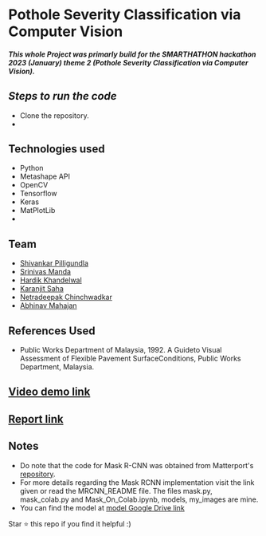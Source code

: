 # Pothole Severity Classification via Computer Vision
##### This whole Project was primarly build for the SMARTHATHON hackathon 2023 (January) theme 2 (Pothole Severity Classification via Computer Vision).
## _Steps to run the code_
- Clone the repository.
- 

## Technologies used
- Python
- Metashape API
- OpenCV
- Tensorflow
- Keras
- MatPlotLib
- 

## Team
- [Shivankar Pilligundla](https://www.linkedin.com/in/shivankar-pilligundla-a1112a201/)
- [Srinivas Manda](https://www.linkedin.com/in/srinivas-manda-41a302224/)
- [Hardik Khandelwal](https://www.linkedin.com/in/hardik-khandelwal-533599205/)
- [Karanjit Saha](https://www.linkedin.com/in/karanjit-saha-65a02122b/)
- [Netradeepak Chinchwadkar](https://www.linkedin.com/in/netradeepak-chinchwadkar-30728a201/)
- [Abhinav Mahajan](https://www.linkedin.com/in/abhinav-mahajan-727068233/)

## References Used
- Public Works Department of Malaysia, 1992. A Guideto Visual Assessment of Flexible Pavement SurfaceConditions, Public Works Department, Malaysia.

## [Video demo link]()

## [Report link]()


## Notes
* Do note that the code for Mask R-CNN was obtained from Matterport's [repository](https://github.com/matterport/Mask_RCNN).
* For more details regarding the Mask RCNN implementation visit the link given or read the MRCNN_README file. The files mask.py, mask_colab.py and Mask_On_Colab.ipynb, models, my_images are mine. 
* You can find the model at [model Google Drive link](https://drive.google.com/file/d/17IY3CnSz7AaIXwE7Q8RSkAV4_6UPiO6-/view)


Star ⭐️ this repo if you find it helpful :)
